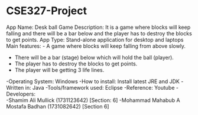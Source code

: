 # CSE327-Project
App Name: Desk ball Game
Description: It is a game where blocks will keep falling and there will be a bar below and the player has to destroy the blocks to get points.
App Type: Stand-alone application for desktop and laptops
Main features:  - A game where blocks will keep falling from above slowly. 
-  There will be a bar (stage) below which will hold the ball (player).
-  The player has to destroy the blocks to get points.
- The player will be getting 3 life lines.

-Operating System: Windows 
-How to install: Install latest JRE and JDK
-Written in: Java
-Tools/framework used: Eclipse
-Reference: Youtube
-Developers:  
-Shamim Ali Mullick (1731123642)  [Section: 6]
-Mohammad Mahabub A Mostafa Badhan (1731082642)  [Section 6] 







